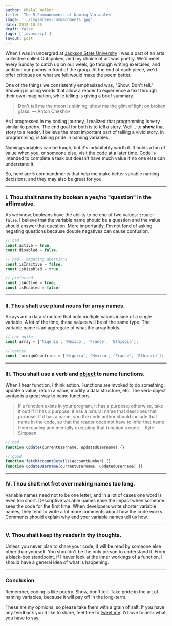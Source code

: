 ```yaml
---
author: Khalal Walker
title: 'The 5 Commandments of Naming Variables'
image: '../img/moses-commandments.jpg'
date: 2019-10-25
draft: false
tags: ['javascript']
layout: post
---
```


When I was in undergrad at [Jackson State University](https://www.jsums.edu) I was a part of an arts collective called Outspoken, and my choice of art was poetry. We'd meet every Sunday to catch up on our week, go through writing exercises, and audition our poems in front of the group. At the end of each piece, we'd offer critiques on what we felt would make the poem better.

One of the things we consistently emphasized was, "Show. Don't tell." Showing is using words that allow a reader to experience a text through their own imagination, while telling is giving a brief summary.

> Don't tell me the moon is shining; show me the glint of light on broken glass. — Anton Chekhov

As I progressed in my coding journey, I realized that programming is very similar to poetry. The end goal for both is to tell a story. Well... to **show** that story to a reader. I believe the most important part of telling a vivid story, in programming, is taking pride in naming variables.

Naming variables can be tough, but it's indubitably worth it. It holds a ton of value when you, or someone else, visit the code at a later time. Code is intended to complete a task but doesn't have much value if no one else can understand it.

So, here are 5 commandments that help me make better variable naming decisions, and they may also be great for you.

---

### I. Thou shalt name thy boolean a yes/no "question" in the affirmative.

As we know, booleans have the ability to be one of two values: `true` or `false`. I believe that the variable name should be a question and the value should answer that question. More importantly, I'm not fond of asking negating questions because double negatives can cause confusion.

```javascript
// bad
const active = true;
const disabled = false;

// bad - negating questions
const isInactive = false;
const isDisabled = true;

// preferred
const isActive = true;
const isEnabled = false;
```

---

### II. Thou shalt use plural nouns for array names.

Arrays are a data structure that hold multiple values inside of a single variable. A lot of the time, these values will be of the same type. The variable name is an aggregate of what the array holds.

```javascript
// not quite
const array = ['Nigeria', 'Mexico', 'France', 'Ethiopia'];

// better
const foreignCountries = ['Nigeria', 'Mexico', 'France', 'Ethiopia'];
```

---

### III. Thou shalt use a verb and [object](<https://en.wikipedia.org/wiki/Object_(grammar)>) to name functions.

When I hear function, I think action. Functions are invoked to do something: update a value, return a value, modify a data structure, etc. The verb-object syntax is a great way to name functions.

> If a function exists in your program, it has a purpose; otherwise, take it out! If it has a purpose, it has a natural name that describes that purpose. If it has a name, you the code author should include that name in the code, so that the reader does not have to infer that name from reading and mentally executing that function's code. - Kyle Simpson

```javascript
// bad
function update(currentUsername, updatedUsername) {}

// good
function fetchAccountDetails(accountNumber) {}
function updateUsername(currentUsername, updatedUsername) {}
```

---

### IV. Thou shalt not fret over making names too long.

Variable names need not to be one letter, and in a lot of cases one word is even too short. Descriptive variable names ease the impact when someone sees the code for the first time. When developers write shorter variable names, they tend to write a lot more comments about how the code works. Comments should explain why and your variable names tell us how.

---

### V. Thou shalt keep thy reader in thy thoughts.

Unless you never plan to share your code, it will be read by someone else other than yourself. You shouldn't be the only person to understand it. From a black-box standpoint, if I never look at the inner workings of a function, I should have a general idea of what is happening.

---

### Conclusion

Remember, coding is like poetry. Show, don't tell. Take pride in the art of naming variables, because it will pay off in the long-term.

These are my opinions, so please take them with a grain of salt. If you have any feedback you'd like to share, feel free to [tweet me](https://www.twitter.com/khalalw). I'd love to hear what you have to say.
